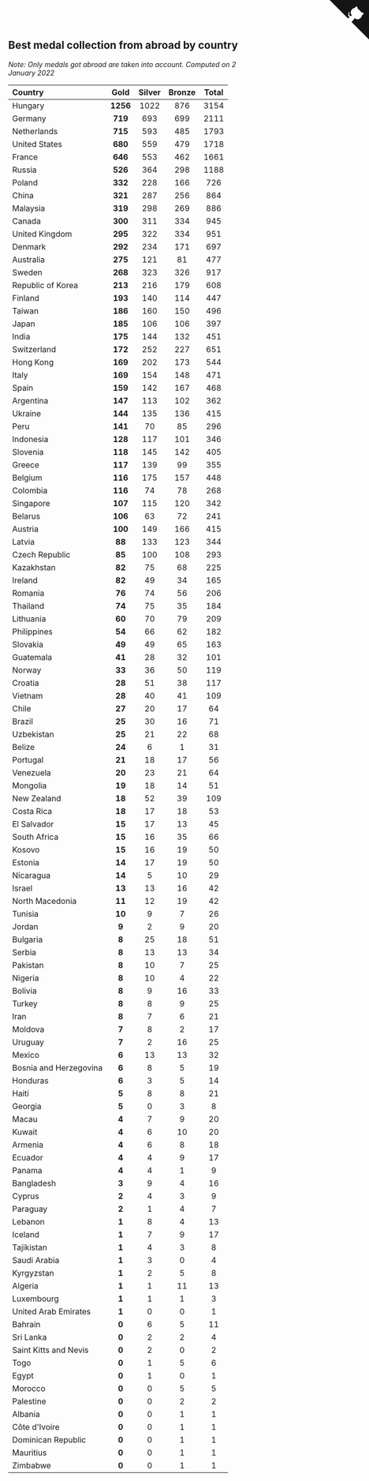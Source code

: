 ## Best medal collection from abroad by country

*Note: Only medals got abroad are taken into account.*
*Computed on  2 January 2022*

| Country | Gold | Silver | Bronze | Total |
| :--- | :--: | :--: | :--: | :--: |
| Hungary | **1256** | 1022 | 876 | 3154 |
| Germany | **719** | 693 | 699 | 2111 |
| Netherlands | **715** | 593 | 485 | 1793 |
| United States | **680** | 559 | 479 | 1718 |
| France | **646** | 553 | 462 | 1661 |
| Russia | **526** | 364 | 298 | 1188 |
| Poland | **332** | 228 | 166 | 726 |
| China | **321** | 287 | 256 | 864 |
| Malaysia | **319** | 298 | 269 | 886 |
| Canada | **300** | 311 | 334 | 945 |
| United Kingdom | **295** | 322 | 334 | 951 |
| Denmark | **292** | 234 | 171 | 697 |
| Australia | **275** | 121 | 81 | 477 |
| Sweden | **268** | 323 | 326 | 917 |
| Republic of Korea | **213** | 216 | 179 | 608 |
| Finland | **193** | 140 | 114 | 447 |
| Taiwan | **186** | 160 | 150 | 496 |
| Japan | **185** | 106 | 106 | 397 |
| India | **175** | 144 | 132 | 451 |
| Switzerland | **172** | 252 | 227 | 651 |
| Hong Kong | **169** | 202 | 173 | 544 |
| Italy | **169** | 154 | 148 | 471 |
| Spain | **159** | 142 | 167 | 468 |
| Argentina | **147** | 113 | 102 | 362 |
| Ukraine | **144** | 135 | 136 | 415 |
| Peru | **141** | 70 | 85 | 296 |
| Indonesia | **128** | 117 | 101 | 346 |
| Slovenia | **118** | 145 | 142 | 405 |
| Greece | **117** | 139 | 99 | 355 |
| Belgium | **116** | 175 | 157 | 448 |
| Colombia | **116** | 74 | 78 | 268 |
| Singapore | **107** | 115 | 120 | 342 |
| Belarus | **106** | 63 | 72 | 241 |
| Austria | **100** | 149 | 166 | 415 |
| Latvia | **88** | 133 | 123 | 344 |
| Czech Republic | **85** | 100 | 108 | 293 |
| Kazakhstan | **82** | 75 | 68 | 225 |
| Ireland | **82** | 49 | 34 | 165 |
| Romania | **76** | 74 | 56 | 206 |
| Thailand | **74** | 75 | 35 | 184 |
| Lithuania | **60** | 70 | 79 | 209 |
| Philippines | **54** | 66 | 62 | 182 |
| Slovakia | **49** | 49 | 65 | 163 |
| Guatemala | **41** | 28 | 32 | 101 |
| Norway | **33** | 36 | 50 | 119 |
| Croatia | **28** | 51 | 38 | 117 |
| Vietnam | **28** | 40 | 41 | 109 |
| Chile | **27** | 20 | 17 | 64 |
| Brazil | **25** | 30 | 16 | 71 |
| Uzbekistan | **25** | 21 | 22 | 68 |
| Belize | **24** | 6 | 1 | 31 |
| Portugal | **21** | 18 | 17 | 56 |
| Venezuela | **20** | 23 | 21 | 64 |
| Mongolia | **19** | 18 | 14 | 51 |
| New Zealand | **18** | 52 | 39 | 109 |
| Costa Rica | **18** | 17 | 18 | 53 |
| El Salvador | **15** | 17 | 13 | 45 |
| South Africa | **15** | 16 | 35 | 66 |
| Kosovo | **15** | 16 | 19 | 50 |
| Estonia | **14** | 17 | 19 | 50 |
| Nicaragua | **14** | 5 | 10 | 29 |
| Israel | **13** | 13 | 16 | 42 |
| North Macedonia | **11** | 12 | 19 | 42 |
| Tunisia | **10** | 9 | 7 | 26 |
| Jordan | **9** | 2 | 9 | 20 |
| Bulgaria | **8** | 25 | 18 | 51 |
| Serbia | **8** | 13 | 13 | 34 |
| Pakistan | **8** | 10 | 7 | 25 |
| Nigeria | **8** | 10 | 4 | 22 |
| Bolivia | **8** | 9 | 16 | 33 |
| Turkey | **8** | 8 | 9 | 25 |
| Iran | **8** | 7 | 6 | 21 |
| Moldova | **7** | 8 | 2 | 17 |
| Uruguay | **7** | 2 | 16 | 25 |
| Mexico | **6** | 13 | 13 | 32 |
| Bosnia and Herzegovina | **6** | 8 | 5 | 19 |
| Honduras | **6** | 3 | 5 | 14 |
| Haiti | **5** | 8 | 8 | 21 |
| Georgia | **5** | 0 | 3 | 8 |
| Macau | **4** | 7 | 9 | 20 |
| Kuwait | **4** | 6 | 10 | 20 |
| Armenia | **4** | 6 | 8 | 18 |
| Ecuador | **4** | 4 | 9 | 17 |
| Panama | **4** | 4 | 1 | 9 |
| Bangladesh | **3** | 9 | 4 | 16 |
| Cyprus | **2** | 4 | 3 | 9 |
| Paraguay | **2** | 1 | 4 | 7 |
| Lebanon | **1** | 8 | 4 | 13 |
| Iceland | **1** | 7 | 9 | 17 |
| Tajikistan | **1** | 4 | 3 | 8 |
| Saudi Arabia | **1** | 3 | 0 | 4 |
| Kyrgyzstan | **1** | 2 | 5 | 8 |
| Algeria | **1** | 1 | 11 | 13 |
| Luxembourg | **1** | 1 | 1 | 3 |
| United Arab Emirates | **1** | 0 | 0 | 1 |
| Bahrain | **0** | 6 | 5 | 11 |
| Sri Lanka | **0** | 2 | 2 | 4 |
| Saint Kitts and Nevis | **0** | 2 | 0 | 2 |
| Togo | **0** | 1 | 5 | 6 |
| Egypt | **0** | 1 | 0 | 1 |
| Morocco | **0** | 0 | 5 | 5 |
| Palestine | **0** | 0 | 2 | 2 |
| Albania | **0** | 0 | 1 | 1 |
| Côte d'Ivoire | **0** | 0 | 1 | 1 |
| Dominican Republic | **0** | 0 | 1 | 1 |
| Mauritius | **0** | 0 | 1 | 1 |
| Zimbabwe | **0** | 0 | 1 | 1 |


<a href="https://github.com/jonatanklosko/wca_statistics" class="github-corner" aria-label="View source on Github"><svg width="80" height="80" viewBox="0 0 250 250" style="fill:#151513; color:#fff; position: absolute; top: 0; border: 0; right: 0;" aria-hidden="true"><path d="M0,0 L115,115 L130,115 L142,142 L250,250 L250,0 Z"></path><path d="M128.3,109.0 C113.8,99.7 119.0,89.6 119.0,89.6 C122.0,82.7 120.5,78.6 120.5,78.6 C119.2,72.0 123.4,76.3 123.4,76.3 C127.3,80.9 125.5,87.3 125.5,87.3 C122.9,97.6 130.6,101.9 134.4,103.2" fill="currentColor" style="transform-origin: 130px 106px;" class="octo-arm"></path><path d="M115.0,115.0 C114.9,115.1 118.7,116.5 119.8,115.4 L133.7,101.6 C136.9,99.2 139.9,98.4 142.2,98.6 C133.8,88.0 127.5,74.4 143.8,58.0 C148.5,53.4 154.0,51.2 159.7,51.0 C160.3,49.4 163.2,43.6 171.4,40.1 C171.4,40.1 176.1,42.5 178.8,56.2 C183.1,58.6 187.2,61.8 190.9,65.4 C194.5,69.0 197.7,73.2 200.1,77.6 C213.8,80.2 216.3,84.9 216.3,84.9 C212.7,93.1 206.9,96.0 205.4,96.6 C205.1,102.4 203.0,107.8 198.3,112.5 C181.9,128.9 168.3,122.5 157.7,114.1 C157.9,116.9 156.7,120.9 152.7,124.9 L141.0,136.5 C139.8,137.7 141.6,141.9 141.8,141.8 Z" fill="currentColor" class="octo-body"></path></svg></a><style>.github-corner:hover .octo-arm{animation:octocat-wave 560ms ease-in-out}@keyframes octocat-wave{0%,100%{transform:rotate(0)}20%,60%{transform:rotate(-25deg)}40%,80%{transform:rotate(10deg)}}@media (max-width:500px){.github-corner:hover .octo-arm{animation:none}.github-corner .octo-arm{animation:octocat-wave 560ms ease-in-out}}</style>
